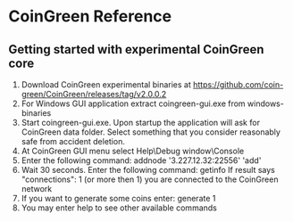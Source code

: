 # CoinGreen Reference

## Getting started with experimental CoinGreen core

1. Download CoinGreen experimental binaries at https://github.com/coin-green/CoinGreen/releases/tag/v2.0.0.2
2. For Windows GUI application extract coingreen-gui.exe from windows-binaries
3. Start coingreen-gui.exe.  Upon startup the application will ask for CoinGreen data folder.  Select something that you consider reasonably safe from accident deletion.
4. At CoinGreen GUI menu select Help\Debug window\Console
5. Enter the following command:  addnode '3.227.12.32:22556' 'add'
6. Wait 30 seconds.  Enter the following command:  getinfo      If result says "connections": 1   (or more then 1)   you are connected to the CoinGreen network
7. If you want to generate some coins enter:   generate 1
8. You may enter help to see other available commands 

